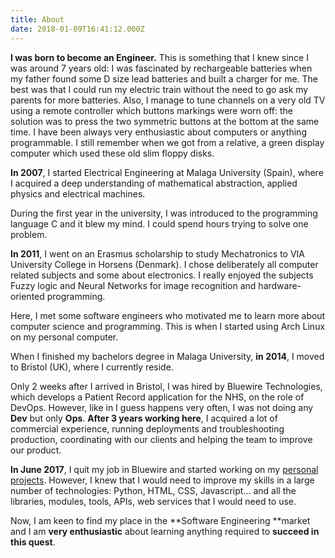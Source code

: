 ```yaml
---
title: About
date: 2018-01-09T16:41:12.000Z
---
```

**I was born to become an Engineer.**
This is something that I knew since I was around 7 years old:
I was fascinated by rechargeable batteries when my father found some D size lead batteries and built a charger for me. The best was that I could run my electric train without the need to go ask my parents for more batteries. Also, I manage to tune channels on a very old TV using a remote controller which buttons markings were worn off: the solution was to press the two symmetric buttons at the bottom at the same time.
I have been always very enthusiastic about computers or anything programmable. I still remember when we got from a relative, a green display computer which used these old slim floppy disks.

**In 2007**, I started Electrical Engineering at Malaga University (Spain), where I acquired a deep understanding of mathematical abstraction, applied physics and electrical machines.

During the first year in the university, I was introduced to the programming language C and it blew my mind. I could spend hours trying to solve one problem.

**In 2011**, I went on an Erasmus scholarship to study Mechatronics to VIA University College in Horsens (Denmark). I chose deliberately all computer related subjects and some about electronics. I really enjoyed the subjects Fuzzy logic and Neural Networks for image recognition and hardware-oriented programming. 

Here, I met some software engineers who motivated me to learn more about computer science and programming. This is when I started using Arch Linux on my personal computer.


When I finished my bachelors degree in Malaga University, **in 2014**, I moved to Bristol (UK), where I currently reside.

Only 2 weeks after I arrived in Bristol, I was hired by Bluewire Technologies, which develops a Patient Record application for the NHS, on the role of DevOps. However, like in I guess happens very often, I was not doing any **Dev** but only **Ops**.
**After 3 years working here**, I acquired a lot of commercial experience, running deployments and troubleshooting production, coordinating with our clients and helping the team to improve our product.

**In June 2017**, I quit my job in Bluewire and started working on my [personal projects](https://blgo.netlify.com/#projects). However, I knew that I would need to improve my skills in a large number of technologies: Python, HTML, CSS, Javascript... and all the libraries, modules, tools, APIs, web services that I would need to use.

Now, I am keen to find my place in the **Software Engineering **market and I am **very enthusiastic** about learning anything required to **succeed in this quest**.
